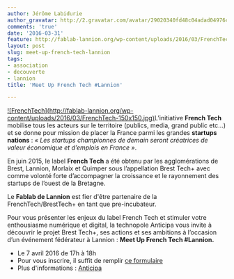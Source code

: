 ```yaml
---
author: Jérôme Labidurie
author_gravatar: http://2.gravatar.com/avatar/29020340fd48c04adad04976cb909b4f?s=96&d=mm&r=g
comments: 'true'
date: '2016-03-31'
feature: http://fablab-lannion.org/wp-content/uploads/2016/03/FrenchTech.jpg
layout: post
slug: meet-up-french-tech-lannion
tags:
- association
- decouverte
- lannion
title: 'Meet Up French Tech #Lannion'

---
```

[![FrenchTech](http://fablab-lannion.org/wp-
content/uploads/2016/03/FrenchTech-150x150.jpg)](https://docs.google.com/forms/d/1CFwXgMx43iQ92drxK1zHi2pft9MfiaxIrptu5zvBaAs/viewform?c=0&w=1)L’initiative
**French Tech** mobilise tous les acteurs sur le territoire (publics, media,
grand public etc…) et se donne pour mission de placer la France parmi les
grandes **startups nations** : _« Les startups championnes de demain seront
créatrices de valeur économique et d’emplois en France »_.

En juin 2015, le label **French Tech** a été obtenu par les agglomérations de
Brest, Lannion, Morlaix et Quimper sous l’appellation Brest Tech+ avec comme
volonté forte d’accompagner la croissance et le rayonnement des startups de
l’ouest de la Bretagne.

Le **Fablab de Lannion** est fier d'être partenaire de la
FrenchTech/BrestTech+ en tant que pre-incubateur.

Pour vous présenter les enjeux du label French Tech et stimuler votre
enthousiasme numérique et digital, la technopole Anticipa vous invite à
découvrir le projet Brest Tech+, ses actions et ses ambitions à l’occasion
d’un événement fédérateur à Lannion : **Meet Up French Tech #Lannion.**

  * Le 7 avril 2016 de 17h à 18h
  * Pour vous inscrire, il suffit de remplir [ce formulaire](https://docs.google.com/forms/d/1CFwXgMx43iQ92drxK1zHi2pft9MfiaxIrptu5zvBaAs/viewform?c=0&w=1)
  * Plus d'informations : [Anticipa](http://www.technopole-anticipa.com/Meet-Up-French-Tech-Lannion-Le-jeudi-7-avril-de-17h-a-19h)




